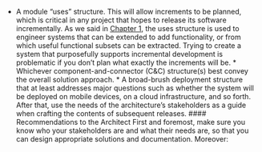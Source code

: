 *  A module “uses” structure. This will allow increments to be planned, which is critical in any project that hopes to release its software incrementally. As we said in [Chapter 1](ch01.xhtml#ch01), the uses structure is used to engineer systems that can be extended to add functionality, or from which useful functional subsets can be extracted. Trying to create a system that purposefully supports incremental development is problematic if you don’t plan what exactly the increments will be. *  Whichever component-and-connector (C&C) structure(s) best convey the overall solution approach. *  A broad-brush deployment structure that at least addresses major questions such as whether the system will be deployed on mobile devices, on a cloud infrastructure, and so forth. After that, use the needs of the architecture’s stakeholders as a guide when crafting the contents of subsequent releases. #### Recommendations to the Architect First and foremost, make sure you know who your stakeholders are and what their needs are, so that you can design appropriate solutions and documentation. Moreover: